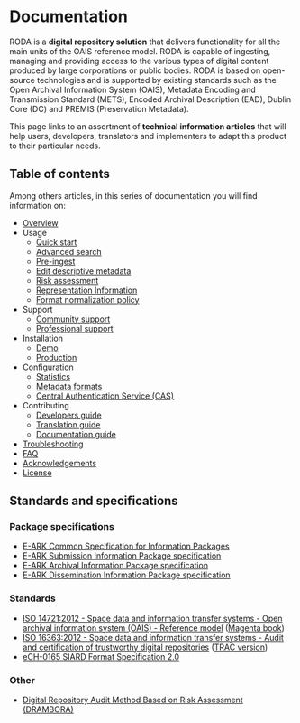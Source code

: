 # Documentation

RODA is a **digital repository solution** that delivers functionality for all the main units of the OAIS reference model. RODA is capable of ingesting, managing and providing access to the various types of digital content produced by large corporations or public bodies. RODA is based on open-source technologies and is supported by existing standards such as the Open Archival Information System (OAIS), Metadata Encoding and Transmission Standard (METS), Encoded Archival Description (EAD), Dublin Core (DC) and PREMIS (Preservation Metadata).

This page links to an assortment of **technical information articles** that will help users, developers, translators and implementers to adapt this product to their particular needs.


## Table of contents

Among others articles, in this series of documentation you will find information on:

- [Overview](Overview.md)
- Usage
	- [Quick start](Quickstart.md)
	- [Advanced search](Advanced_Search.md)
	- [Pre-ingest](Pre_Ingest.md)
	- [Edit descriptive metadata](EditDescriptiveMetadata.md)
	- [Risk assessment](Risk_Assessment.md)
	- [Representation Information](Representation_Information.md)
	- [Format normalization policy](Format_Normalization_Policy.md)
- Support
	- [Community support](Community_Support.md)
	- [Professional support](Professional_Support.md)
- Installation
	- [Demo](Installation_Testing_Environments.md)
	- [Production](Installation_Production_Environments.md)
- Configuration
	- [Statistics](Statistics.md)
	- [Metadata formats](Metadata_Formats.md)
	- [Central Authentication Service (CAS)](Central_Authentication_Service.md)
- Contributing
	- [Developers guide](Developers_Guide.md)
	- [Translation guide](Translation_Guide.md)
	- [Documentation guide](Documentation_Guide.md)
- [Troubleshooting](Troubleshooting.md)
- [FAQ](FAQ.md)
- [Acknowledgements](Acknowledgements.md)
- [License](License.md)

## Standards and specifications

### Package specifications

* [E-ARK Common Specification for Information Packages](http://www.dasboard.eu/specifications/common-specification)
* [E-ARK Submission Information Package specification](http://www.dasboard.eu/specifications/sip)
* [E-ARK Archival Information Package specification](http://www.dasboard.eu/specifications/aip)
* [E-ARK Dissemination Information Package specification](http://www.dasboard.eu/specifications/dip)

### Standards

*  [ISO 14721:2012 - Space data and information transfer systems - Open archival information system (OAIS) - Reference model](http://www.iso.org/iso/catalogue_detail.htm?csnumber=57284) ([Magenta book](http://public.ccsds.org/publications/archive/650x0m2.pdf))
*   [ISO 16363:2012 - Space data and information transfer systems - Audit and certification of trustworthy digital repositories](http://www.iso.org/iso/catalogue_detail.htm?csnumber=56510) ([TRAC version](https://www.crl.edu/sites/default/files/d6/attachments/pages/trac_0.pdf))
* [eCH-0165 SIARD Format Specification 2.0](https://www.ech.ch/vechweb/page?p=dossier&documentNumber=eCH-0165&documentVersion=2.0)


### Other

* [Digital Repository Audit Method Based on Risk Assessment (DRAMBORA)](http://www.repositoryaudit.eu/download/)
